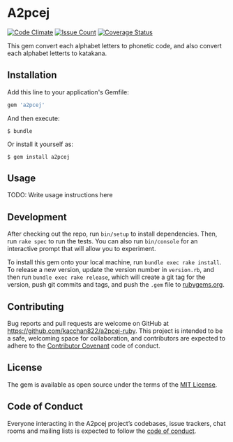 # A2pcej
[![Code Climate](https://codeclimate.com/github/kacchan822/a2pcej-ruby/badges/gpa.svg)](https://codeclimate.com/github/kacchan822/a2pcej-ruby)
[![Issue Count](https://codeclimate.com/github/kacchan822/a2pcej-ruby/badges/issue_count.svg)](https://codeclimate.com/github/kacchan822/a2pcej-ruby)
[![Coverage Status](https://coveralls.io/repos/github/kacchan822/a2pcej-ruby/badge.svg?branch=master)](https://coveralls.io/github/kacchan822/a2pcej-ruby?branch=master)


This gem convert each alphabet letters to phonetic code, and also convert each alphabet letterts to katakana.

## Installation

Add this line to your application's Gemfile:

```ruby
gem 'a2pcej'
```

And then execute:

    $ bundle

Or install it yourself as:

    $ gem install a2pcej

## Usage

TODO: Write usage instructions here

## Development

After checking out the repo, run `bin/setup` to install dependencies. Then, run `rake spec` to run the tests. You can also run `bin/console` for an interactive prompt that will allow you to experiment.

To install this gem onto your local machine, run `bundle exec rake install`. To release a new version, update the version number in `version.rb`, and then run `bundle exec rake release`, which will create a git tag for the version, push git commits and tags, and push the `.gem` file to [rubygems.org](https://rubygems.org).

## Contributing

Bug reports and pull requests are welcome on GitHub at https://github.com/kacchan822/a2pcej-ruby. This project is intended to be a safe, welcoming space for collaboration, and contributors are expected to adhere to the [Contributor Covenant](http://contributor-covenant.org) code of conduct.

## License

The gem is available as open source under the terms of the [MIT License](https://opensource.org/licenses/MIT).

## Code of Conduct

Everyone interacting in the A2pcej project’s codebases, issue trackers, chat rooms and mailing lists is expected to follow the [code of conduct](https://github.com/kacchan822/a2pcej-ruby/blob/master/CODE_OF_CONDUCT.md).
